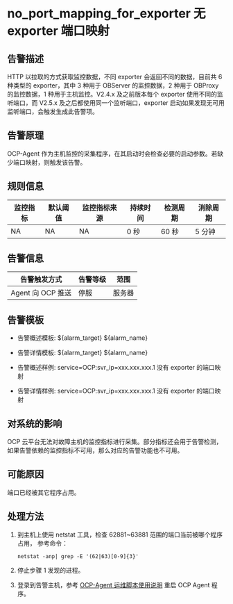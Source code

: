 no_port_mapping_for_exporter 无 exporter 端口映射
=================================================================

**告警描述**
-----------------------------

HTTP 以拉取的方式获取监控数据，不同 exporter 会返回不同的数据，目前共 6 种类型的 exporter，其中 3 种用于 OBServer 的监控数据，2 种用于 OBProxy 的监控数据，1 种用于主机监控。V2.4.x 及之前版本每个 exporter 使用不同的监听端口，而 V2.5.x 及之后都使用同一个监听端口，exporter 启动如果发现无可用监听端口，会触发生成此告警项。

告警原理
-------------------------

OCP-Agent 作为主机监控的采集程序，在其启动时会检查必要的启动参数。若缺少端口映射，则触发该告警。

**规则信息**
-----------------------------

| 监控指标 | 默认阈值 | 监控指标来源 | 持续时间 | 检测周期 | 消除周期 |
|------|------|--------|------|------|------|
| NA   | NA   | NA     | 0 秒  | 60 秒 | 5 分钟 |

**告警信息**
-----------------------------

|     告警触发方式     | 告警等级 | 范围  |
|----------------|------|-----|
| Agent 向 OCP 推送 | 停服   | 服务器 |

**告警模板**
-----------------------------

* 告警概述模板: ${alarm_target} ${alarm_name}

* 告警详情模板: ${alarm_target} ${alarm_name}

* 告警概述样例: service=OCP:svr_ip=xxx.xxx.xxx.1 没有 exporter 的端口映射

* 告警详情样例: service=OCP:svr_ip=xxx.xxx.xxx.1 没有 exporter 的端口映射

**对系统的影响**
-------------------------------

OCP 云平台无法对故障主机的监控指标进行采集。部分指标还会用于告警检测，如果告警依赖的监控指标不可用，那么对应的告警功能也不可用。

**可能原因**
-----------------------------

端口已经被其它程序占用。

**处理方法**
-----------------------------

1. 到主机上使用 netstat 工具，检查 62881\~63881 范围的端口当前被哪个程序占用， 参考命令：

   ```shell
   netstat -anp| grep -E '(62|63)[0-9]{3}'
   ```

2. 停止步骤 1 发现的进程。

3. 登录到告警主机，参考 [OCP-Agent 运维脚本使用说明](../4.alarm-appendix/4.use-ocp-agent-scripts.md) 重启 OCP Agent 程序。
